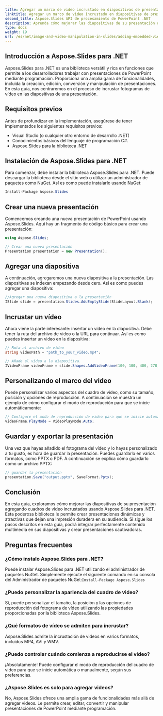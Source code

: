```yaml
---
title: Agregar un marco de video incrustado en diapositivas de presentación usando Aspose.Slides
linktitle: Agregar un marco de video incrustado en diapositivas de presentación usando Aspose.Slides
second_title: Aspose.Slides API de procesamiento de PowerPoint .NET
description: Aprenda cómo mejorar las diapositivas de su presentación agregando cuadros de video incrustados usando Aspose.Slides para .NET. Siga esta guía paso a paso con el código fuente completo para integrar videos sin problemas, personalizar la reproducción y crear presentaciones cautivadoras.
type: docs
weight: 19
url: /es/net/image-and-video-manipulation-in-slides/adding-embedded-video-frame/
---
```


## Introducción a Aspose.Slides para .NET

Aspose.Slides para .NET es una biblioteca versátil y rica en funciones que permite a los desarrolladores trabajar con presentaciones de PowerPoint mediante programación. Proporciona una amplia gama de funcionalidades, incluida la creación, edición, conversión y manipulación de presentaciones. En esta guía, nos centraremos en el proceso de incrustar fotogramas de vídeo en las diapositivas de una presentación.

## Requisitos previos

Antes de profundizar en la implementación, asegúrese de tener implementados los siguientes requisitos previos:

- Visual Studio (o cualquier otro entorno de desarrollo .NET)
- Conocimientos básicos del lenguaje de programación C#.
- Aspose.Slides para la biblioteca .NET

## Instalación de Aspose.Slides para .NET

Para comenzar, debe instalar la biblioteca Aspose.Slides para .NET. Puede descargar la biblioteca desde el sitio web o utilizar un administrador de paquetes como NuGet. Así es como puede instalarlo usando NuGet:

```csharp
Install-Package Aspose.Slides
```

## Crear una nueva presentación

Comencemos creando una nueva presentación de PowerPoint usando Aspose.Slides. Aquí hay un fragmento de código básico para crear una presentación:

```csharp
using Aspose.Slides;

// Crear una nueva presentación
Presentation presentation = new Presentation();
```

## Agregar una diapositiva

A continuación, agregaremos una nueva diapositiva a la presentación. Las diapositivas se indexan empezando desde cero. Así es como puedes agregar una diapositiva:

```csharp
//Agregar una nueva diapositiva a la presentación
ISlide slide = presentation.Slides.AddEmptySlide(SlideLayout.Blank);
```

## Incrustar un vídeo

Ahora viene la parte interesante: insertar un vídeo en la diapositiva. Debe tener la ruta del archivo de video o la URL para continuar. Así es como puedes insertar un video en la diapositiva:

```csharp
// Ruta al archivo de vídeo
string videoPath = "path_to_your_video.mp4";

// Añade el vídeo a la diapositiva.
IVideoFrame videoFrame = slide.Shapes.AddVideoFrame(100, 100, 480, 270, videoPath);
```

## Personalizando el marco del video

Puede personalizar varios aspectos del cuadro de video, como su tamaño, posición y opciones de reproducción. A continuación se muestra un ejemplo de cómo configurar el modo de reproducción para que se inicie automáticamente:

```csharp
// Configure el modo de reproducción de video para que se inicie automáticamente
videoFrame.PlayMode = VideoPlayMode.Auto;
```

## Guardar y exportar la presentación

Una vez que hayas añadido el fotograma del vídeo y lo hayas personalizado a tu gusto, es hora de guardar la presentación. Puedes guardarlo en varios formatos, como PPTX o PDF. A continuación se explica cómo guardarlo como un archivo PPTX:

```csharp
// guardar la presentación
presentation.Save("output.pptx", SaveFormat.Pptx);
```

## Conclusión

En esta guía, exploramos cómo mejorar las diapositivas de su presentación agregando cuadros de video incrustados usando Aspose.Slides para .NET. Esta poderosa biblioteca le permite crear presentaciones dinámicas y atractivas que dejan una impresión duradera en su audiencia. Si sigue los pasos descritos en esta guía, podrá integrar perfectamente contenido multimedia en sus diapositivas y crear presentaciones cautivadoras.

## Preguntas frecuentes

### ¿Cómo instalo Aspose.Slides para .NET?

 Puede instalar Aspose.Slides para .NET utilizando el administrador de paquetes NuGet. Simplemente ejecute el siguiente comando en su consola del Administrador de paquetes NuGet:`Install-Package Aspose.Slides`

### ¿Puedo personalizar la apariencia del cuadro de video?

Sí, puede personalizar el tamaño, la posición y las opciones de reproducción del fotograma de vídeo utilizando las propiedades proporcionadas por la biblioteca Aspose.Slides.

### ¿Qué formatos de vídeo se admiten para incrustar?

Aspose.Slides admite la incrustación de videos en varios formatos, incluidos MP4, AVI y WMV.

### ¿Puedo controlar cuándo comienza a reproducirse el video?

¡Absolutamente! Puede configurar el modo de reproducción del cuadro de video para que se inicie automática o manualmente, según sus preferencias.

### ¿Aspose.Slides es solo para agregar videos?

No, Aspose.Slides ofrece una amplia gama de funcionalidades más allá de agregar videos. Le permite crear, editar, convertir y manipular presentaciones de PowerPoint mediante programación.